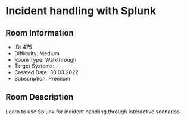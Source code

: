 ﻿# Incident handling with Splunk

## Room Information
- ID: 475
- Difficulty: Medium
- Room Type: Walkthrough
- Target Systems: -
- Created Date: 30.03.2022
- Subscription: Premium

## Room Description
Learn to use Splunk for incident handling through interactive scenarios.
